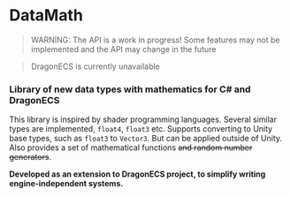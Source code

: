 # DataMath

> WARNING: The API is a work in progress! Some features may not be implemented and the API may change in the future

> DragonECS is currently unavailable

### Library of new data types with mathematics for C# and DragonECS

This library is inspired by shader programming languages. Several similar types are implemented, `float4`, `float3` etc. Supports converting to Unity base types, such as `float3` to `Vector3`. But can be applied outside of Unity. Also provides a set of mathematical functions ~~and random number generators~~.

**Developed as an extension to DragonECS project, to simplify writing engine-independent systems.**
